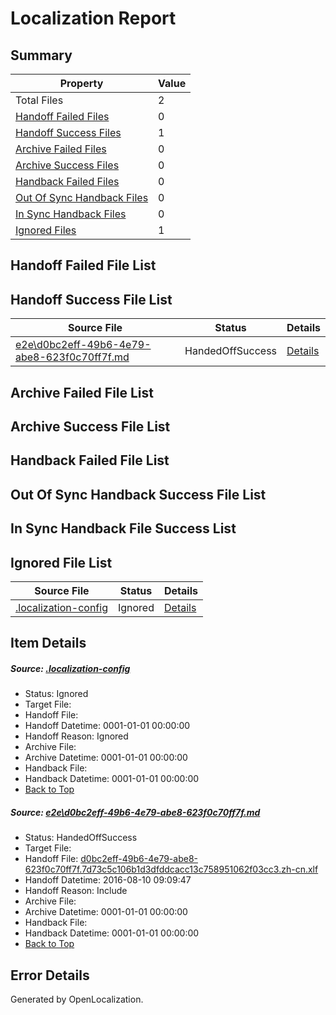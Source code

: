 # <a name='report-top'></a> Localization Report

## Summary
 Property | Value 
 -------- | ----- 
 Total Files | 2
[ Handoff Failed Files ](#handoff-failed-list)| 0
[ Handoff Success Files ](#handoff-success-list)| 1
[ Archive Failed Files ](#archive-failed-list)| 0
[ Archive Success Files ](#archive-success-list)| 0
[ Handback Failed Files ](#handback-failed-list)| 0
[ Out Of Sync Handback Files ](#outofsync-handback-success-list)| 0
[ In Sync Handback Files ](#insync-handback-success-list)| 0
[ Ignored Files ](#ignored-list)| 1

## <a name='handoff-failed-list'></a> Handoff Failed File List

## <a name='handoff-success-list'></a> Handoff Success File List
 Source File | Status | Details 
 ----------- | ------ | ------- 
 [e2e\d0bc2eff-49b6-4e79-abe8-623f0c70ff7f.md](https://github.com/OpenLocalizationTestOrg/oltest/blob/a89b4a033c5c7a8687d31e35af1dfa2e35ad84c8/e2e/d0bc2eff-49b6-4e79-abe8-623f0c70ff7f.md) | HandedOffSuccess | [Details](#4798d7993e38d8f30023ad95e12aa1528888c4581)

## <a name='archive-failed-list'></a> Archive Failed File List

## <a name='archive-success-list'></a> Archive Success File List

## <a name='handback-failed-list'></a> Handback Failed File List

## <a name='outofsync-handback-success-list'></a> Out Of Sync Handback Success File List

## <a name='insync-handback-success-list'></a> In Sync Handback File Success List

## <a name='ignored-list'></a> Ignored File List
 Source File | Status | Details 
 ----------- | ------ | ------- 
 [.localization-config](https://github.com/OpenLocalizationTestOrg/oltest/blob/a89b4a033c5c7a8687d31e35af1dfa2e35ad84c8/.localization-config) | Ignored | [Details](#3d4f252ac210baf56311d7e97dcc2db10974dbd20)

## Item Details
##### <a name='3d4f252ac210baf56311d7e97dcc2db10974dbd20'></a> Source: [.localization-config](https://github.com/OpenLocalizationTestOrg/oltest/blob/a89b4a033c5c7a8687d31e35af1dfa2e35ad84c8/.localization-config)
* Status: Ignored
* Target File: 
* Handoff File: 
* Handoff Datetime: 0001-01-01 00:00:00
* Handoff Reason: Ignored
* Archive File: 
* Archive Datetime: 0001-01-01 00:00:00
* Handback File: 
* Handback Datetime: 0001-01-01 00:00:00
* [Back to Top](#report-top)

##### <a name='4798d7993e38d8f30023ad95e12aa1528888c4581'></a> Source: [e2e\d0bc2eff-49b6-4e79-abe8-623f0c70ff7f.md](https://github.com/OpenLocalizationTestOrg/oltest/blob/a89b4a033c5c7a8687d31e35af1dfa2e35ad84c8/e2e/d0bc2eff-49b6-4e79-abe8-623f0c70ff7f.md)
* Status: HandedOffSuccess
* Target File: 
* Handoff File: [d0bc2eff-49b6-4e79-abe8-623f0c70ff7f.7d73c5c106b1d3dfddcacc13c758951062f03cc3.zh-cn.xlf](https://github.com/OpenLocalizationTestOrg/olhandoff-e2e/blob/85abeb56f68556f89e3c06b8373350b6cf8022d2/ol-handoff/OpenLocalizationTestOrg/ol-test-zhcn/ci/ht/d0bc2eff-49b6-4e79-abe8-623f0c70ff7f.7d73c5c106b1d3dfddcacc13c758951062f03cc3.zh-cn.xlf)
* Handoff Datetime: 2016-08-10 09:09:47
* Handoff Reason: Include
* Archive File: 
* Archive Datetime: 0001-01-01 00:00:00
* Handback File: 
* Handback Datetime: 0001-01-01 00:00:00
* [Back to Top](#report-top)


## Error Details

Generated by OpenLocalization.
